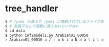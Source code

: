 # tree_handler


```sh
$ # /yomi の真上で /yomi に格納されているファイルを
$ # 拡張子なしで変数に渡さないといけない
$ cd data
$ python inf2model1.py Arabian01_00050
> Arabian01_00010 a / r a b i a N n a \ i t o
```
